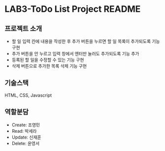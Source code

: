 LAB3-ToDo List Project README
================

프로젝트 소개
----------
- 할 일 입력 칸에 내용을 작성한 후 추가 버튼을 누르면 할 일 목록이 추가되도록 기능 구현
- 추가 버튼을 안 누르고 입력 창에서 엔터만 눌러도 추가되도록 기능 추가
- 등록된 할 일을 수정할 수 있는 기능 구현
- 삭제 버튼으로 추가한 목록 삭제 기능 구현


기술스택
-------------
HTML, CSS, Javascript


역할분담
-----------------
- Create: 조영민
- Read: 박세라
- Update: 신재훈
- Delete: 윤영서
